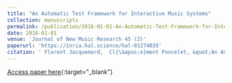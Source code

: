 ```yaml
---
title: "An Automatic Test Framework for Interactive Music Systems"
collection: manuscripts
permalink: /publication/2016-01-01-An-Automatic-Test-Framework-for-Interactive-Music-Systems
date: 2016-01-01
venue: 'Journal of New Music Research 45 (2)'
paperurl: 'https://inria.hal.science/hal-01274035'
citation: ' Florent Jacquemard,  Cl{\&apos;e}ment Poncelet, &quot;An Automatic Test Framework for Interactive Music Systems&quot; Journal of New Music Research 45 (2), 2016.'
---
```

[Access paper here](https://inria.hal.science/hal-01274035){:target="_blank"}
